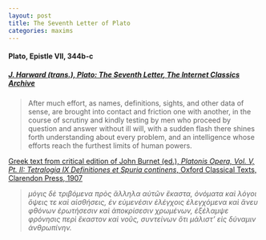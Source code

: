```yaml
---
layout: post
title: The Seventh Letter of Plato
categories: maxims
---
```


#### Plato, Epistle VII, 344b-c

##### [J. Harward (trans.), *Plato: The Seventh Letter*, The Internet Classics Archive](http://classics.mit.edu/Plato/seventh_letter.html)

> After much effort, as names, definitions, sights, and other data of sense, are brought into contact and friction one with another, in the course of scrutiny and kindly testing by men who proceed by question and answer without ill will, with a sudden flash there shines forth understanding about every problem, and an intelligence whose efforts reach the furthest limits of human powers.

[Greek text from critical edition of John Burnet (ed.), *Platonis Opera, Vol. V, Pt. II: Tetralogia IX Definitiones et Spuria continens*, Oxford Classical Texts, Clarendon Press, 1907](https://cts.perseids.org/read/greekLit/tlg0059/tlg036/perseus-grc2/7.343-7.352)

>  *μόγις δὲ τριβόμενα πρὸς ἄλληλα αὐτῶν ἕκαστα, ὀνόματα καὶ λόγοι ὄψεις τε καὶ αἰσθήσεις, ἐν εὐμενέσιν ἐλέγχοις ἐλεγχόμενα καὶ ἄνευ φθόνων ἐρωτήσεσιν καὶ ἀποκρίσεσιν χρωμένων, ἐξέλαμψε φρόνησις περὶ ἕκαστον καὶ νοῦς, συντείνων ὅτι μάλιστʼ εἰς δύναμιν ἀνθρωπίνην.*